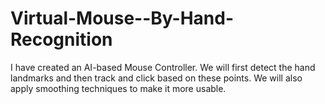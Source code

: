 # Virtual-Mouse--By-Hand-Recognition
 I have created an AI-based Mouse Controller. We will first detect the hand landmarks and then track and click based on these points. We will also apply smoothing techniques to make it more usable. 
